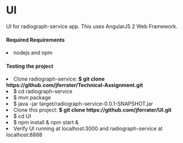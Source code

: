 # UI
<p>UI for radiograph-service app. This uses AngularJS 2 Web Framework.</p>

<h4>Required Requirements</h4>
<lu>
  <li>nodejs and npm</li>
<lu>

<h4> Testing the project</h4>
<lu>
    <li>Clone radiograph-service: <strong>$ git clone https://github.com/jferrater/Technical-Assignment.git</strong></li>
    <li>$ cd radiograph-service</li>
    <li>$ mvn package</li>
    <li>$ java -jar target/radiograph-service-0.0.1-SNAPSHOT.jar</li>
    <li>Clone this project: <strong>$ git clone https://github.com/jferrater/UI.git</strong></li>
    <li>$ cd UI</li>
    <li>$ npm install & npm start &</li>
    <li>Verify UI running at localhost:3000 and radiograph-service at localhost:8888</li>
</lu>
